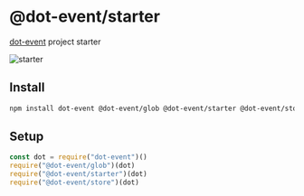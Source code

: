 # @dot-event/starter

[dot-event](https://github.com/dot-event/dot-event#readme) project starter

![starter](starter.gif)

## Install

```bash
npm install dot-event @dot-event/glob @dot-event/starter @dot-event/store
```

## Setup

```js
const dot = require("dot-event")()
require("@dot-event/glob")(dot)
require("@dot-event/starter")(dot)
require("@dot-event/store")(dot)
```
